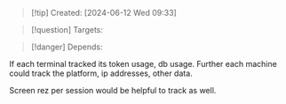 
>[!tip] Created: [2024-06-12 Wed 09:33]

>[!question] Targets: 

>[!danger] Depends: 

If each terminal tracked its token usage, db usage.
Further each machine could track the platform, ip addresses, other data.

Screen rez per session would be helpful to track as well.